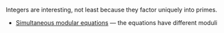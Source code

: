 Integers are interesting, not least because they factor uniquely into primes.

* [Simultaneous modular equations](http://github.com/masak/taocp/tree/master/src/ch1.2.4/ex14/) &mdash; the equations have different moduli

